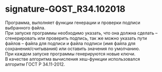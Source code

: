 # signature-GOST_R34.102018

Программа, выполняет функции генерации и проверки подписи выбранного файла. <br />
При запуске программы необходимо указать, что она должна сделать – сгенерировать или проверить подпись, так же можно указать пути файлов – файла для подписи и файла подписи (имя файла для сохранения/считывания) или оставить значения по умолчанию. <br />
При каждом запуске программы генерируются новые ключи. <br />
В качестве алгоритма вычисления хеш-функции использовался алгоритм ГОСТ Р 34.11-2012.